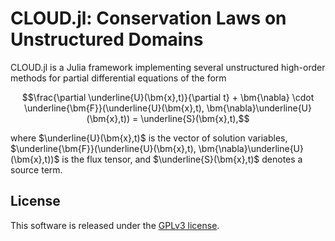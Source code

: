 # CLOUD.jl: Conservation Laws on Unstructured Domains

CLOUD.jl is a Julia framework implementing several unstructured high-order methods for partial differential equations of the form
```math
\frac{\partial \underline{U}(\bm{x},t)}{\partial t} + \bm{\nabla} \cdot \underline{\bm{F}}(\underline{U}(\bm{x},t), \bm{\nabla}\underline{U}(\bm{x},t)) = \underline{S}(\bm{x},t),
```
where $\underline{U}(\bm{x},t)$ is the vector of solution variables, $\underline{\bm{F}}(\underline{U}(\bm{x},t), \bm{\nabla}\underline{U}(\bm{x},t))$ is the flux tensor, and $\underline{S}(\bm{x},t)$ denotes a source term.

## License

This software is released under the [GPLv3 license](https://www.gnu.org/licenses/gpl-3.0.en.html).

